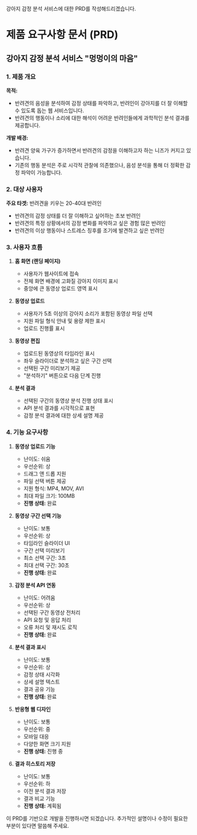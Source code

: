 강아지 감정 분석 서비스에 대한 PRD를 작성해드리겠습니다.

# 제품 요구사항 문서 (PRD)

## 강아지 감정 분석 서비스 "멍멍이의 마음"

### 1. 제품 개요

**목적:**

- 반려견의 음성을 분석하여 감정 상태를 파악하고, 반려인이 강아지를 더 잘 이해할 수 있도록 돕는 웹 서비스입니다.
- 반려견의 행동이나 소리에 대한 해석이 어려운 반려인들에게 과학적인 분석 결과를 제공합니다.

**개발 배경:**

- 반려견 양육 가구가 증가하면서 반려견의 감정을 이해하고자 하는 니즈가 커지고 있습니다.
- 기존의 행동 분석은 주로 시각적 관찰에 의존했으나, 음성 분석을 통해 더 정확한 감정 파악이 가능합니다.

### 2. 대상 사용자

**주요 타겟:** 반려견을 키우는 20-40대 반려인

- 반려견의 감정 상태를 더 잘 이해하고 싶어하는 초보 반려인
- 반려견의 특정 상황에서의 감정 변화를 파악하고 싶은 경험 많은 반려인
- 반려견의 이상 행동이나 스트레스 징후를 조기에 발견하고 싶은 반려인

### 3. 사용자 흐름

1. **홈 화면 (랜딩 페이지)**

   - 사용자가 웹사이트에 접속
   - 전체 화면 배경에 고화질 강아지 이미지 표시
   - 중앙에 큰 동영상 업로드 영역 표시

2. **동영상 업로드**

   - 사용자가 5초 이상의 강아지 소리가 포함된 동영상 파일 선택
   - 지원 파일 형식 안내 및 용량 제한 표시
   - 업로드 진행률 표시

3. **동영상 편집**

   - 업로드된 동영상의 타임라인 표시
   - 좌우 슬라이더로 분석하고 싶은 구간 선택
   - 선택된 구간 미리보기 제공
   - "분석하기" 버튼으로 다음 단계 진행

4. **분석 결과**
   - 선택된 구간의 동영상 분석 진행 상태 표시
   - API 분석 결과를 시각적으로 표현
   - 감정 분석 결과에 대한 상세 설명 제공

### 4. 기능 요구사항

1. **동영상 업로드 기능**

   - 난이도: 쉬움
   - 우선순위: 상
   - 드래그 앤 드롭 지원
   - 파일 선택 버튼 제공
   - 지원 형식: MP4, MOV, AVI
   - 최대 파일 크기: 100MB
   - **진행 상태:** 완료

2. **동영상 구간 선택 기능**

   - 난이도: 보통
   - 우선순위: 상
   - 타임라인 슬라이더 UI
   - 구간 선택 미리보기
   - 최소 선택 구간: 3초
   - 최대 선택 구간: 30초
   - **진행 상태:** 완료

3. **감정 분석 API 연동**

   - 난이도: 어려움
   - 우선순위: 상
   - 선택된 구간 동영상 전처리
   - API 요청 및 응답 처리
   - 오류 처리 및 재시도 로직
   - **진행 상태:** 완료

4. **분석 결과 표시**

   - 난이도: 보통
   - 우선순위: 상
   - 감정 상태 시각화
   - 상세 설명 텍스트
   - 결과 공유 기능
   - **진행 상태:** 완료

5. **반응형 웹 디자인**

   - 난이도: 보통
   - 우선순위: 중
   - 모바일 대응
   - 다양한 화면 크기 지원
   - **진행 상태:** 진행 중

6. **결과 히스토리 저장**
   - 난이도: 보통
   - 우선순위: 하
   - 이전 분석 결과 저장
   - 결과 비교 기능
   - **진행 상태:** 계획됨

이 PRD를 기반으로 개발을 진행하시면 되겠습니다. 추가적인 설명이나 수정이 필요한 부분이 있다면 말씀해 주세요.
